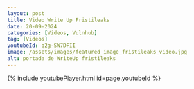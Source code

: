 ```yaml
---
layout: post
title: Video Write Up Fristileaks
date: 20-09-2024
categories: [Videos, Vulnhub]
tag: [Videos]
youtubeId: q2g-SW7DFII
image: /assets/images/featured_image_fristileaks_video.jpg
alt: portada de WriteUp fristileaks
---
```


{% include youtubePlayer.html id=page.youtubeId %}
